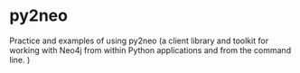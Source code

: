 # py2neo
Practice and examples of using py2neo (a client library and toolkit for working with Neo4j from within Python applications and from the command line. )
